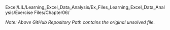 Excel/LIL/Learning_Excel_Data_Analysis/Ex_Files_Learning_Excel_Data_Analysis/Exercise Files/Chapter06/

*Note: Above GitHub Repository Path contains the original unsolved file.*
